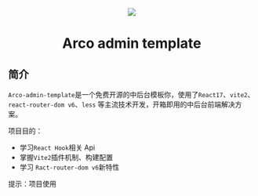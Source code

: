 <div align="center"><img src="https://gitee.com/hu-snail/arco-admin-template/raw/master/src/assets/logo.svg"/></div>

<h1 align="center">Arco admin template</h1>

## 简介

`Arco-admin-template`是一个免费开源的中后台模板你，使用了`React17`、`vite2`、`react-router-dom v6`、`less` 等主流技术开发，开箱即用的中后台前端解决方案。

项目目的：

- 学习`React Hook`相关 Api
- 掌握`Vite2`插件机制、构建配置
- 学习 `Ract-router-dom v6`新特性

提示：项目使用<script setup> 新语法编写，会有黄色警告信息，不用理会！！！

在线预览地址：https://hu-snail.gitee.io/vue3-admin-element-template

## 特性

- 技术栈：React17/React-router-dom v6/vite2
- Javascript 版本
- 可自定义主题
- 国际化方案
- Mock 数据方案
- 暗夜模式
- Arco Design UI 库

## 文档

正在编写中......

## 准备

- `Node`: 版本建议 >= 12.0.0 [下载链接](https://nodejs.org/zh-cn/download/)
- `Git`: [版本管理工具](https://www.git-scm.com/download)
- `Visual Studio Code`: [最新版本](https://code.visualstudio.com/Download/)
  - [Vetur](https://marketplace.visualstudio.com/items?itemName=octref.vetur) - vue 开发必备
  - [Eslint](https://marketplace.visualstudio.com/items?itemName=dbaeumer.vscode-eslint)- 脚本代码检查
  - [Prettier](https://marketplace.visualstudio.com/items?itemName=esbenp.prettier-vscode) - 代码格式化
  - [Stylelin](https://marketplace.visualstudio.com/items?itemName=stylelint.vscode-stylelint) - css 格式化

## 安装使用

- 获取代码

```sh
git clone https://github.com/hu-snail/arco-admin-template.git
```

- 安装依赖

```sh
yarn install
```

- 运行

```sh
yarn dev
```

- 打包

```sh
yarn build
```

- 本地预览

```sh
yarn preview
```

## 浏览器支持

本地开发推荐使用`Chrome 80+` 浏览器

支持现代浏览器, 不支持 IE

## 维护者

[@hu-snail](https://github.com/hu-snail/)

## 捐赠

如果你觉得这个项目对你有帮助，你可以帮作者买一杯咖啡表示支持!

<div style="display: flex; justify-content: space-between;"><img width="48%" src="https://gitee.com/hu-snail/vue3-admin-element-template/raw/master/src/assets/wx.jpeg"/><img  width="48%" src="https://gitee.com/hu-snail/vue3-admin-element-template/raw/master/src/assets/zfb.jpeg"/></div>

## License

[MIT © hu-snail-2021](https://github.com/hu-snail/arco-admin-template/blob/master/LICENSE)
